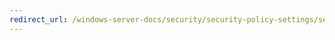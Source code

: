 ```yaml
---
redirect_url: /windows-server-docs/security/security-policy-settings/security-options/devices-restrict-floppy-access-to-locally-logged-on-user-only.md
---
```

